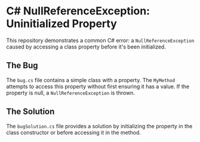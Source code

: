 # C# NullReferenceException: Uninitialized Property

This repository demonstrates a common C# error: a `NullReferenceException` caused by accessing a class property before it's been initialized.

## The Bug

The `bug.cs` file contains a simple class with a property. The `MyMethod` attempts to access this property without first ensuring it has a value. If the property is null, a `NullReferenceException` is thrown.

## The Solution

The `bugSolution.cs` file provides a solution by initializing the property in the class constructor or before accessing it in the method.
